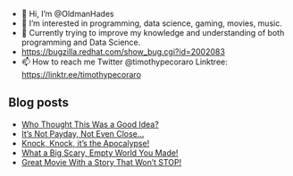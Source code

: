 - 👋 Hi, I’m @OldmanHades
- 👀 I’m interested in programming, data science, gaming, movies, music.
- 🌱 Currently trying to improve my knowledge and understanding of both programming and Data Science.
- https://bugzilla.redhat.com/show_bug.cgi?id=2002083
- 📫 How to reach me Twitter @timothypecoraro
Linktree: https://linktr.ee/timothypecoraro

## Blog posts
<!-- BLOG-POST-LIST:START -->
- [Who Thought This Was a Good Idea?](https://medium.com/@timothypecoraro/who-thought-this-was-a-good-idea-19c01e2aeac8?source=rss-5097f5c9b801------2)
- [It’s Not Payday, Not Even Close…](https://medium.com/@timothypecoraro/its-not-payday-not-even-close-7bd22143b10a?source=rss-5097f5c9b801------2)
- [Knock, Knock, it’s the Apocalypse!](https://medium.com/@timothypecoraro/knock-knock-its-the-apocalypse-62e9a041cb30?source=rss-5097f5c9b801------2)
- [What a Big Scary, Empty World You Made!](https://medium.com/@timothypecoraro/what-a-big-scary-empty-world-you-made-ee1240877a81?source=rss-5097f5c9b801------2)
- [Great Movie With a Story That Won’t STOP!](https://medium.com/@timothypecoraro/great-movie-with-a-story-that-wont-stop-c529618fcf73?source=rss-5097f5c9b801------2)
<!-- BLOG-POST-LIST:END -->
